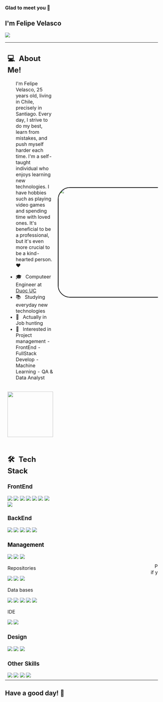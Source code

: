 ### Glad to meet you 👋

## I'm Felipe Velasco
![](https://komarev.com/ghpvc/?username=your-smyx1&color=0069b4)
<table>
  <tr>
    <td>
      <h2> 💻 &nbsp;About Me! </h2>
       <ul>
         <p>I'm Felipe Velasco, 25 years old, living in Chile, precisely in Santiago. Every day, I strive to do my best, learn from mistakes, and push myself harder each time. I'm a self-taught individual who enjoys learning new technologies. I have hobbies such as playing video games and spending time with loved ones. It's beneficial to be a professional, but it's even more crucial to be a kind-hearted person. ❤</p>
        <li>🎓 &nbsp; Computeer Engineer at <a target="_blank" href=https://www.duoc.cl/" target="_blank">Duoc UC</a></li>
        <li>📚 &nbsp; Studying everyday new technologies</li>
        <li>👑 &nbsp; Actually in Job hunting </li>
        <li>🤔 &nbsp; Interested in Project management - FrontEnd - FullStack Develop - Machine Learning - QA & Data Analyst</li>
       </ul>
       <p align="center">
         <br>
        <img height="150em" src="https://github-readme-stats-eight-theta.vercel.app/api?username=smyx1&show_icons=true&theme=algolia&include_all_commits=true&count_private=true"/>
        </p>
    </td>
    <td>
     <p align="center">
        <img height="360em" width="900em" style="border-radius: 40px; border: 2px solid #000;" src="https://i.imgur.com/lLlr50B.png" alt="Descripción de la imagen"/>
     </p>
    </td>
  </tr>
  
  <tr>
   <td>
     <h2> 🛠 &nbsp;Tech Stack</h2>
     <h3>FrontEnd</h3>
     <img src="https://img.shields.io/badge/-React-05122A?style=flat&logo=react"/>
      <img src="https://img.shields.io/badge/-HTML-05122A?style=flat&logo=HTML5"/>
     <img src="https://img.shields.io/badge/-CSS-05122A?style=flat&logo=CSS3"/>
     <img src="https://img.shields.io/badge/-JavaScript-05122A?style=flat&logo=javascript"/>
     <img src="https://img.shields.io/badge/-Bootstrap-05122A?style=flat&logo=bootstrap"/>
     <img src="https://img.shields.io/badge/-JQuery-05122A?style=flat&logo=jquery"/>
     <img src="https://img.shields.io/badge/-Tailwind-05122A?style=flat&logo=tailwindcss"/>
     <img src="https://img.shields.io/badge/-Tailwind-05122A?style=flat&logo=tailwindcss"/>
     <br>
      <h3>BackEnd</h3>
     <img src="https://img.shields.io/badge/-Spring-05122A?style=flat&logo=spring"/>
     <img src="https://img.shields.io/badge/-Django-05122A?style=flat&logo=django"/>
     <img src="https://img.shields.io/badge/-Python-05122A?style=flat&logo=python"/>
     <img src="https://img.shields.io/badge/-Java-05122A?style=flat&logo=java"/>
     <img src="https://img.shields.io/badge/-C%20Sharp-05122A?style=flat&logo=c#"/>
     <br>
     <h3 style="color: #000;">Management</h3>
     <img src="https://img.shields.io/badge/-Jira-05122A?style=flat&logo=jira"/>
     <img src="https://img.shields.io/badge/-Miro-05122A?style=flat&logo=miro"/>
     <img src="https://img.shields.io/badge/-Trello-05122A?style=flat&logo=trello"/>
     <br>
     <p>Repositories</p>
     <img src="https://img.shields.io/badge/-Git-05122A?style=flat&logo=git"/>
     <img src="https://img.shields.io/badge/-Github-05122A?style=flat&logo=github"/>
     <img src="https://img.shields.io/badge/-Gitlab-05122A?style=flat&logo=gitlab"/>
     <br>
     <p>Data bases</p>
     <img src="https://img.shields.io/badge/-MySql-05122A?style=flat&logo=mysql"/>
     <img src="https://img.shields.io/badge/-SQLite-05122A?style=flat&logo=sqlite"/>
     <img src="https://img.shields.io/badge/-PhpMyAdmin-05122A?style=flat&logo=phpmyadmin"/>
     <img src="https://img.shields.io/badge/-SQLServer-05122A?style=flat&logo=sql"/>
     <img src="https://img.shields.io/badge/-Oracle-05122A?style=flat&logo=oracle"/>
     <br>
     <p>IDE</p>
     <img src="https://img.shields.io/badge/-PyCharm-05122A?style=flat&logo=pycharm"/>
     <img src="https://img.shields.io/badge/-Visual%20Studio%20Code-05122A?style=flat&logo=visual-studio-code&logoColor=007ACC"/>
     <br>
     <h3>Design</h3>
     <img src="https://img.shields.io/badge/-Adobe%20Illustrator-05122A?style=flat&logo=adobeillustrator"/>
     <img src="https://img.shields.io/badge/-Adobe%20Photoshop-05122A?style=flat&logo=adobephotoshop"/>
     <img src="https://img.shields.io/badge/-Adobe%20After%20Effects-05122A?style=flat&logo=adobeaftereffects"/>  
     <h3>Other Skills</h3>
     <img src="https://img.shields.io/badge/-Selenium-05122A?style=flat&logo=selenium"/>
     <img src="https://img.shields.io/badge/-jupyter-05122A?style=flat&logo=jupyter"/>
     <img src="https://img.shields.io/badge/-colab-05122A?style=flat&logo=googlecolab"/>
     <img src="https://img.shields.io/badge/-Markdown-05122A?style=flat&logo=markdown"/>
   </td>
   <td>
    <div align="center">
      <h2><b>How to Reach Me</b></h2>
      <br>
      <p>Please don't hesitate to contact me 
        <br>if you need further information or help.
      </p>
      <br>
      <a href="https://www.instagram.com/smyx.cl" target="_blank">
      <img align="center" alt="Felipe Velasco | Instagram" width="30em" src="https://png.pngtree.com/png-clipart/20180626/ourmid/pngtree-instagram-icon-instagram-logo-png-image_3584852.png" />
      </a> &nbsp;&nbsp;
      <a href="mailto:felipe@velascofelipe.com" >
      <img align="center" alt="Felipe Velasco | Gmail" width="30em" src="https://cdn-icons-png.flaticon.com/512/281/281769.png" />
      </a> &nbsp;&nbsp;
      <a href="https://www.linkedin.com/in/velascofelipe/" >
      <img align="center"  alt="Felipe Velasco  | LinkedIn" width="30em" src="https://cdn1.iconfinder.com/data/icons/logotypes/32/circle-linkedin-512.png" />
      </a> &nbsp;&nbsp;
      <a href="https://velascofelipe.com" >
      <img align="center" alt="Felipe Velasco | Website" width="30em" src="https://icons-for-free.com/iconfiles/png/512/global+globe+network+planet+web+world+icon-1320196166324319763.png" />
      </a> &nbsp;&nbsp;
      <br>
    </div>
   </td>
  </tr>
</table>

Have a good day! 🤗
------



